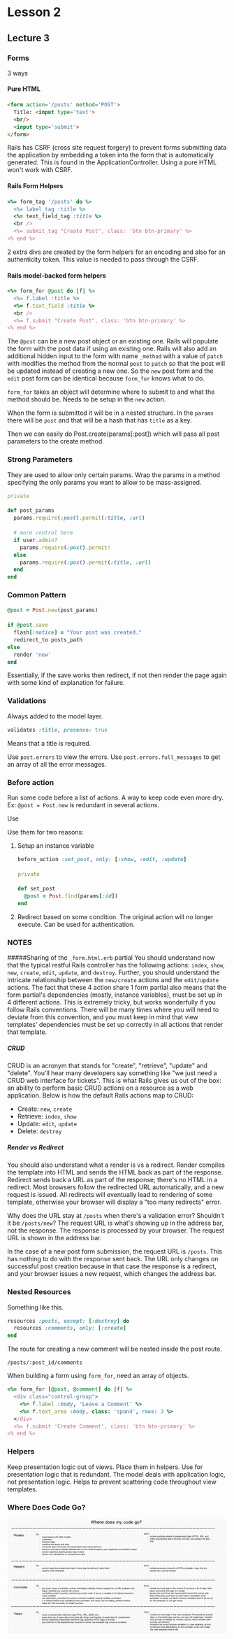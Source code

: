 # Lesson 2
## Lecture 3
### Forms
3 ways

#### Pure HTML
```html
<form action='/posts' method='POST'>
  Title: <input type='text'>
  <br/>
  <input type='submit'>
</form>
```

Rails has CSRF (cross site request forgery) to prevent forms submitting data the application by embedding a token into the form that is automatically generated.
This is found in the ApplicationController.
Using a pure HTML won't work with CSRF.

#### Rails Form Helpers
```ruby
<%= form_tag '/posts' do %>
  <%= label_tag :title %>
  <%= text_field_tag :title %>
  <br />
  <%= submit_tag "Create Post", class: 'btn btn-primary' %>
<% end %>
```
2 extra divs are created by the form helpers for an encoding and also for an authenticity token. This value is needed to pass through the CSRF.

#### Rails model-backed form helpers
```ruby
<%= form_for @post do |f| %>
  <%= f.label :title %>
  <%= f.text_field :title %>
  <br />
  <%= f.submit "Create Post", class: 'btn btn-primary' %>
<% end %>
```

The `@post` can be a new post object or an existing one. Rails will populate the form with the post data if using an existing one. Rails will also add an additional hidden input to the form with name `_method` with a value of `patch` with modifies the method from the normal `post` to `patch` so that the post will be updated instead of creating a new one.
So the `new` post form and the `edit` post form can be identical because `form_for` knows what to do.

`form_for` takes an object will determine where to submit to and what the method should be.
Needs to be setup in the `new` action.

When the form is submitted it will be in a nested structure. In the `params` there will be `post` and that will be a hash that has `title` as a key.

Then we can easily do Post.create(params[:post]) which will pass all post parameters to the create method.

### Strong Parameters

They are used to allow only certain params. Wrap the params in a method specifying the only params you want to allow to be mass-assigned.

```ruby
private

def post_params
  params.require(:post).permit(:title, :url)

  # more control here
  if user.admin?
    params.require(:post).permit!
  else
    params.require(:post).permit(:title, :url)
  end
end
```

### Common Pattern
```ruby
@post = Post.new(post_params)

if @post.save
  flash[:notice] = "Your post was created."
  redirect_to posts_path
else
  render 'new'
end
```
Essentially, if the save works then redirect, if not then render the page again with some kind of explanation for failure.

### Validations
Always added to the model layer.
```ruby
validates :title, presence: true
```
Means that a title is required.

Use `post.errors` to view the errors.
Use `post.errors.full_messages` to get an array of all the error messages.

### Before action
Run some code before a list of actions. A way to keep code even more dry.
Ex: `@post = Post.new` is redundant in several actions.

Use

Use them for two reasons:
1. Setup an instance variable
    ```ruby
    before_action :set_post, only: [:show, :edit, :update]

    private

    def set_post
      @post = Post.find(params[:id])
    end
    ```
2. Redirect based on some condition. The original action will no longer execute. Can be used for authentication.

### NOTES
#####Sharing of the `_form.html.erb` partial
You should understand now that the typical restful Rails controller has the following actions: `index`, `show`, `new`, `create`, `edit`, `update`, and `destroy`. Further, you should understand the intricate relationship between the `new/create` actions and the `edit/update` actions. The fact that these 4 action share 1 form partial also means that the form partial's dependencies (mostly, instance variables), must be set up in 4 different actions. This is extremely tricky, but works wonderfully if you follow Rails conventions. There will be many times where you will need to deviate from this convention, and you must keep in mind that view templates' dependencies must be set up correctly in all actions that render that template.

##### CRUD
CRUD is an acronym that stands for "create", "retrieve", "update" and "delete". You'll hear many developers say something like "we just need a CRUD web interface for tickets". This is what Rails gives us out of the box: an ability to perform basic CRUD actions on a resource as a web application. Below is how the default Rails actions map to CRUD:

* Create: `new`, `create`
* Retrieve: `index`, `show`
* Update: `edit`, `update`
* Delete: `destroy`

##### Render vs Redirect
You should also understand what a render is vs a redirect. Render compiles the template into HTML and sends the HTML back as part of the response. Redirect sends back a URL as part of the response; there's no HTML in a redirect. Most browsers follow the redirected URL automatically, and a new request is issued. All redirects will eventually lead to rendering of some template, otherwise your browser will display a "too many redirects" error.

Why does the URL stay at `/posts` when there's a validation error? Shouldn't it be `/posts/new`?
The request URL is what's showing up in the address bar, not the response. The response is processed by your browser. The request URL is shown in the address bar.

In the case of a new post form submission, the request URL is `/posts`. This has nothing to do with the response sent back. The URL only changes on successful post creation because in that case the response is a redirect, and your browser issues a new request, which changes the address bar.

### Nested Resources
Something like this.
```ruby
resources :posts, except: [:destroy] do
  resources :comments, only: [:create]
end
```
The route for creating a new comment will be nested inside the post route.
```
/posts/:post_id/comments
```

When building a form using `form_for`, need an array of objects.
```ruby
<%= form_for [@post, @comment] do |f| %>
  <div class="control-group">
    <%= f.label :body, 'Leave a Comment' %>
    <%= f.text_area :body, class: 'span4', rows: 3 %>
  </div>
  <%= f.submit 'Create Comment', class: 'btn btn-primary' %>
<% end %>
```

### Helpers
Keep presentation logic out of views. Place them in helpers. Use for presentation logic that is redundant. The model deals with application logic, not presentation logic. Helps to prevent scattering code throughout view templates.

### Where Does Code Go?
![Where Does Code Go?](where_does_code_go.png)

